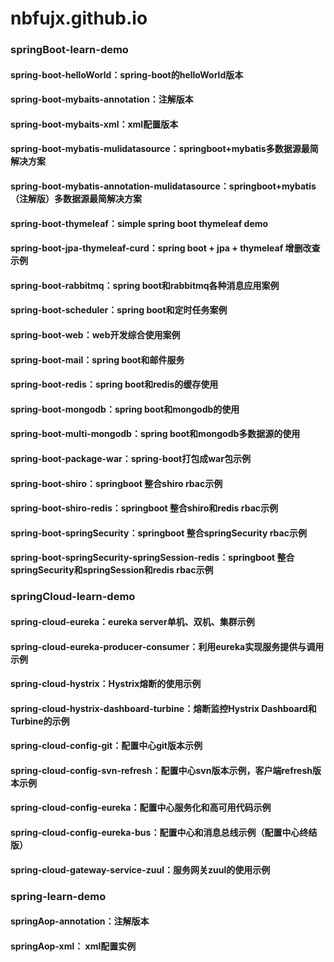 # nbfujx.github.io

### springBoot-learn-demo
#### spring-boot-helloWorld：spring-boot的helloWorld版本
#### spring-boot-mybaits-annotation：注解版本
#### spring-boot-mybaits-xml：xml配置版本
#### spring-boot-mybatis-mulidatasource：springboot+mybatis多数据源最简解决方案
#### spring-boot-mybatis-annotation-mulidatasource：springboot+mybatis（注解版）多数据源最简解决方案
#### spring-boot-thymeleaf：simple spring boot thymeleaf demo
#### spring-boot-jpa-thymeleaf-curd：spring boot + jpa + thymeleaf 增删改查示例
#### spring-boot-rabbitmq：spring boot和rabbitmq各种消息应用案例
#### spring-boot-scheduler：spring boot和定时任务案例
#### spring-boot-web：web开发综合使用案例
#### spring-boot-mail：spring boot和邮件服务
#### spring-boot-redis：spring boot和redis的缓存使用
#### spring-boot-mongodb：spring boot和mongodb的使用
#### spring-boot-multi-mongodb：spring boot和mongodb多数据源的使用
#### spring-boot-package-war：spring-boot打包成war包示例
#### spring-boot-shiro：springboot 整合shiro rbac示例
#### spring-boot-shiro-redis：springboot 整合shiro和redis rbac示例
#### spring-boot-springSecurity：springboot 整合springSecurity rbac示例
#### spring-boot-springSecurity-springSession-redis：springboot 整合springSecurity和springSession和redis  rbac示例
### springCloud-learn-demo
#### spring-cloud-eureka：eureka server单机、双机、集群示例
#### spring-cloud-eureka-producer-consumer：利用eureka实现服务提供与调用示例
#### spring-cloud-hystrix：Hystrix熔断的使用示例
#### spring-cloud-hystrix-dashboard-turbine：熔断监控Hystrix Dashboard和Turbine的示例
#### spring-cloud-config-git：配置中心git版本示例
#### spring-cloud-config-svn-refresh：配置中心svn版本示例，客户端refresh版本示例
#### spring-cloud-config-eureka：配置中心服务化和高可用代码示例
#### spring-cloud-config-eureka-bus：配置中心和消息总线示例（配置中心终结版）
#### spring-cloud-gateway-service-zuul：服务网关zuul的使用示例
### spring-learn-demo
#### springAop-annotation：注解版本
#### springAop-xml：  xml配置实例

